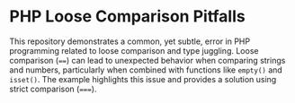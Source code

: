 # PHP Loose Comparison Pitfalls

This repository demonstrates a common, yet subtle, error in PHP programming related to loose comparison and type juggling. Loose comparison (`==`) can lead to unexpected behavior when comparing strings and numbers, particularly when combined with functions like `empty()` and `isset()`. The example highlights this issue and provides a solution using strict comparison (`===`).